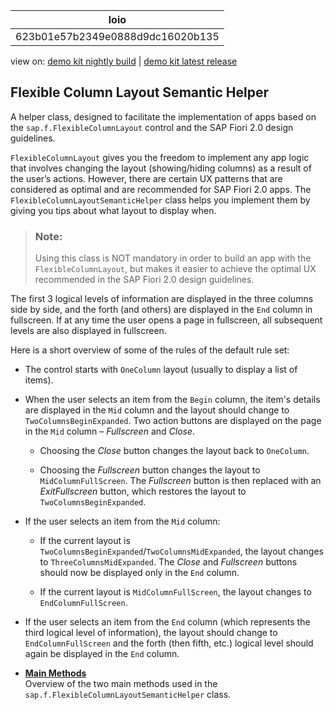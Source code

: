 <!-- loio623b01e57b2349e0888d9dc16020b135 -->

| loio |
| -----|
| 623b01e57b2349e0888d9dc16020b135 |

<div id="loio">

view on: [demo kit nightly build](https://openui5nightly.hana.ondemand.com/#/topic/623b01e57b2349e0888d9dc16020b135) | [demo kit latest release](https://openui5.hana.ondemand.com/#/topic/623b01e57b2349e0888d9dc16020b135)</div>

## Flexible Column Layout Semantic Helper

A helper class, designed to facilitate the implementation of apps based on the `sap.f.FlexibleColumnLayout` control and the SAP Fiori 2.0 design guidelines.

`FlexibleColumnLayout` gives you the freedom to implement any app logic that involves changing the layout \(showing/hiding columns\) as a result of the user’s actions. However, there are certain UX patterns that are considered as optimal and are recommended for SAP Fiori 2.0 apps. The `FlexibleColumnLayoutSemanticHelper` class helps you implement them by giving you tips about what layout to display when.

> ### Note:  
> Using this class is NOT mandatory in order to build an app with the `FlexibleColumnLayout`, but makes it easier to achieve the optimal UX recommended in the SAP Fiori 2.0 design guidelines.

The first 3 logical levels of information are displayed in the three columns side by side, and the forth \(and others\) are displayed in the `End` column in fullscreen. If at any time the user opens a page in fullscreen, all subsequent levels are also displayed in fullscreen.

Here is a short overview of some of the rules of the default rule set:

-   The control starts with `OneColumn` layout \(usually to display a list of items\).

-   When the user selects an item from the `Begin` column, the item's details are displayed in the `Mid` column and the layout should change to `TwoColumnsBeginExpanded`. Two action buttons are displayed on the page in the `Mid` column – *Fullscreen* and *Close*.

    -   Choosing the *Close* button changes the layout back to `OneColumn`.

    -   Choosing the *Fullscreen* button changes the layout to `MidColumnFullScreen`. The *Fullscreen* button is then replaced with an *ExitFullscreen* button, which restores the layout to `TwoColumnsBeginExpanded`.


-   If the user selects an item from the `Mid` column:

    -   If the current layout is `TwoColumnsBeginExpanded`/`TwoColumnsMidExpanded`, the layout changes to `ThreeColumnsMidExpanded`. The *Close* and *Fullscreen* buttons should now be displayed only in the `End` column.

    -   If the current layout is `MidColumnFullScreen`, the layout changes to `EndColumnFullScreen`.


-   If the user selects an item from the `End` column \(which represents the third logical level of information\), the layout should change to `EndColumnFullScreen` and the forth \(then fifth, etc.\) logical level should again be displayed in the `End` column.


-   **[Main Methods](Main_Methods_933965b.md "Overview of the two main methods used in the
			sap.f.FlexibleColumnLayoutSemanticHelper class.")**  
Overview of the two main methods used in the `sap.f.FlexibleColumnLayoutSemanticHelper` class.


